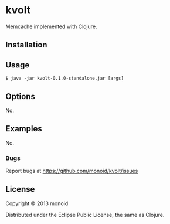 # kvolt

Memcache implemented with Clojure.

## Installation

## Usage

    $ java -jar kvolt-0.1.0-standalone.jar [args]

## Options

No.

## Examples

No.

### Bugs

Report bugs at https://github.com/monoid/kvolt/issues

## License

Copyright © 2013 monoid

Distributed under the Eclipse Public License, the same as Clojure.
